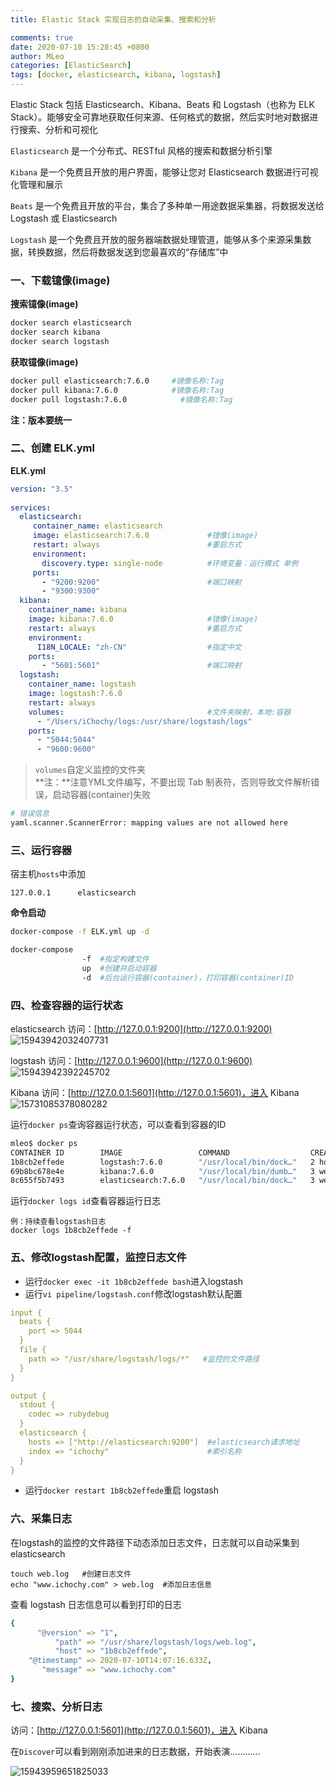 ```yaml
---
title: Elastic Stack 实现日志的自动采集、搜索和分析

comments: true
date: 2020-07-10 15:28:45 +0800
author: MLeo
categories: [ElasticSearch] 
tags: [docker, elasticsearch, kibana, logstash] 
---
```


Elastic Stack 包括 Elasticsearch、Kibana、Beats 和 Logstash（也称为 ELK Stack）。能够安全可靠地获取任何来源、任何格式的数据，然后实时地对数据进行搜索、分析和可视化

`Elasticsearch` 是一个分布式、RESTful 风格的搜索和数据分析引擎

`Kibana` 是一个免费且开放的用户界面，能够让您对 Elasticsearch 数据进行可视化管理和展示

`Beats` 是一个免费且开放的平台，集合了多种单一用途数据采集器，将数据发送给 Logstash 或 Elasticsearch

`Logstash` 是一个免费且开放的服务器端数据处理管道，能够从多个来源采集数据，转换数据，然后将数据发送到您最喜欢的“存储库”中

### 一、下载镱像(image)

**搜索镱像(image)**
```bash
docker search elasticsearch
docker search kibana 
docker search logstash 
```

**获取镱像(image)**
```bash
docker pull elasticsearch:7.6.0     #镜像名称:Tag
docker pull kibana:7.6.0            #镜像名称:Tag
docker pull logstash:7.6.0            #镜像名称:Tag
```
**注：版本要统一**

### 二、创建 ELK.yml

**ELK.yml**

```yaml
version: "3.5"
  
services:
  elasticsearch:
     container_name: elasticsearch
     image: elasticsearch:7.6.0             #镱像(image)
     restart: always                        #重启方式
     environment:
       discovery.type: single-node          #环境变量：运行模式 单例
     ports:
       - "9200:9200"                        #端口映射
       - "9300:9300"
  kibana:
    container_name: kibana
    image: kibana:7.6.0                     #镱像(image)
    restart: always                         #重启方式
    environment:
      I18N_LOCALE: "zh-CN"                  #指定中文
    ports:
       - "5601:5601"                        #端口映射
  logstash:
    container_name: logstash
    image: logstash:7.6.0
    restart: always
    volumes:                                #文件夹映射，本地:容器
      - "/Users/iChochy/logs:/usr/share/logstash/logs"
    ports: 
      - "5044:5044"
      - "9600:9600"
```

>`volumes`自定义监控的文件夹  
**注：**注意YML文件编写，不要出现 Tab 制表符，否则导致文件解析错误，启动容器(container)失败

```bash
# 错误信息
yaml.scanner.ScannerError: mapping values are not allowed here
```


### 三、运行容器

宿主机`hosts`中添加
```
127.0.0.1      elasticsearch
```

**命令启动**
```bash
docker-compose -f ELK.yml up -d
```
```bash
docker-compose 
                -f  #指定构建文件
                up  #创建并启动容器
                -d  #后台运行容器(container)，打印容器(container)ID
```


### 四、检查容器的运行状态

elasticsearch
访问：[http://127.0.0.1:9200](http://127.0.0.1:9200)  
![15943942032407731](https://images.ichochy.com/15943942032407731.png)

logstash
访问：[http://127.0.0.1:9600](http://127.0.0.1:9600)  
![15943942392245702](https://images.ichochy.com/15943942392245702.png)

Kibana
访问：[http://127.0.0.1:5601](http://127.0.0.1:5601)，进入 Kibana  
![15731085378080282](https://images.ichochy.com/15731085378080282.png)

运行`docker ps`查询容器运行状态，可以查看到容器的ID

```bash
mleo$ docker ps
CONTAINER ID        IMAGE                 COMMAND                  CREATED             STATUS              PORTS                                            NAMES
1b8cb2effede        logstash:7.6.0        "/usr/local/bin/dock…"   2 hours ago         Up About an hour    0.0.0.0:5044->5044/tcp, 0.0.0.0:9600->9600/tcp   logstash
69b8bc678e4e        kibana:7.6.0          "/usr/local/bin/dumb…"   3 weeks ago         Up 2 hours          0.0.0.0:5601->5601/tcp                           kibana
8c655f5b7493        elasticsearch:7.6.0   "/usr/local/bin/dock…"   3 weeks ago         Up 2 hours          0.0.0.0:9200->9200/tcp, 0.0.0.0:9300->9300/tcp   elasticsearch
```

运行`docker logs id`查看容器运行日志
```
例：持续查看logstash日志
docker logs 1b8cb2effede -f
```

### 五、修改logstash配置，监控日志文件
- 运行`docker exec -it 1b8cb2effede bash`进入logstash
- 运行`vi pipeline/logstash.conf`修改logstash默认配置

```yaml
input {
  beats {
    port => 5044
  }
  file {
    path => "/usr/share/logstash/logs/*"   #监控的文件路径
  }
}

output {
  stdout {
    codec => rubydebug
  }
  elasticsearch {
    hosts => ["http://elasticsearch:9200"]  #elasticsearch请求地址
    index => "ichochy"                      #索引名称
  }
}

```   
- 运行`docker restart 1b8cb2effede`重启 logstash

### 六、采集日志
在logstash的监控的文件路径下动态添加日志文件，日志就可以自动采集到 elasticsearch
```
touch web.log   #创建日志文件
echo "www.ichochy.com" > web.log  #添加日志信息
```

查看 logstash 日志信息可以看到打印的日志   
```yaml
{
      "@version" => "1",
          "path" => "/usr/share/logstash/logs/web.log",
          "host" => "1b8cb2effede",
    "@timestamp" => 2020-07-10T14:07:16.633Z,
       "message" => "www.ichochy.com"
}
```
### 七、搜索、分析日志

访问：[http://127.0.0.1:5601](http://127.0.0.1:5601)，进入 Kibana 

在`Discover`可以看到刚刚添加进来的日志数据，开始表演…………

![15943959651825033](https://images.ichochy.com/15943959651825033.png)
